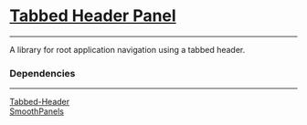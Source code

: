[Tabbed Header Panel](https://github.com/Andolamin/Private-Enyo-Libraries/tree/master/TabbedHeaderPanel)
=============
- - - - - - - 
A library for root application navigation using a tabbed header.

### Dependencies
- - - - - - -
[Tabbed-Header](https://github.com/Andolamin/Private-Enyo-Libraries/tree/master/Tabbed-Header)  
[SmoothPanels](https://github.com/MaKleSoft/enyo-smooth-panels)
